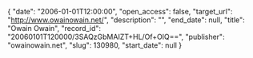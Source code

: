 {
  "date": "2006-01-01T12:00:00", 
  "open_access": false, 
  "target_url": "http://www.owainowain.net/", 
  "description": "", 
  "end_date": null, 
  "title": "Owain Owain", 
  "record_id": "20060101T120000/3SAQzGbMAIZT+HL/Of+OlQ==", 
  "publisher": "owainowain.net", 
  "slug": 130980, 
  "start_date": null
}

